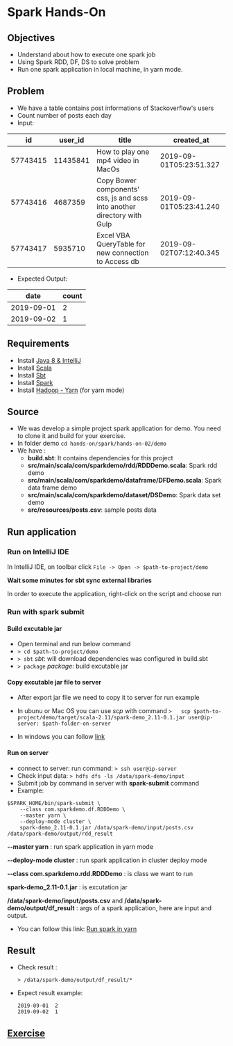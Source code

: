 
# Spark Hands-On 
## Objectives
- Understand about how to execute one spark job
- Using Spark RDD, DF, DS to solve problem
- Run one spark application in local machine, in yarn mode.

## Problem
- We have a table contains post informations of Stackoverflow's users
- Count number of posts each day
- Input:

| id |user_id  |title|created_at
|--|--|--|--
| 57743415 | 11435841 |How to play one mp4 video in MacOs|2019-09-01T05:23:51.327
|57743416|4687359|Copy Bower components' css, js and scss into another directory with Gulp|2019-09-01T05:23:41.240
|57743417|5935710|Excel VBA QueryTable for new connection to Access db|2019-09-02T07:12:40.345

- Expected Output:
 
| date |count
|--|--
| 2019-09-01 | 2
| 2019-09-02 | 1

## Requirements
- Install [Java 8 & IntelliJ](/installation/map-reduce-setup-env.md)
- Install [Scala ](/installation/scala.md)
- Install [Sbt](/installation/sbt.md)
- Install [Spark](/installation/spark.md)
- Install [Hadoop - Yarn](/hands-on/hadoop.md) (for yarn mode)


## Source
- We was develop a simple project spark application for demo. You need to clone it and build for your exercise.
- In folder demo
``` cd hands-on/spark/hands-on-02/demo ```
- We have :
    - **build.sbt**: It contains dependencies for this project
    - **src/main/scala/com/sparkdemo/rdd/RDDDemo.scala**:  Spark rdd demo
    - **src/main/scala/com/sparkdemo/dataframe/DFDemo.scala**:  Spark data frame demo
    - **src/main/scala/com/sparkdemo/dataset/DSDemo**:  Spark data set demo
    - **src/resources/posts.csv**: sample posts data

## Run application
### Run on IntelliJ IDE 
In IntelliJ IDE, on toolbar click ```File -> Open -> $path-to-project/demo```

**Wait some minutes for sbt sync external libraries**

In order to execute the application, right-click on the script and choose run

### Run with spark submit
#### Build excutable jar
- Open terminal and run below command
- ```> cd $path-to-project/demo```
- ```> sbt```
*sbt*: will download dependencies was configured in build.sbt
- ```> package```
*package*:  build excutable jar

#### Copy excutable jar file to server
- After export jar file we need to copy it to server for run example
- In ubunu or Mac OS you  can use *scp* with command
	``` >	scp $path-to-project/demo/target/scala-2.11/spark-demo_2.11-0.1.jar user@ip-server: $path-folder-on-server ```

- In windows you can follow [link](https://success.tanaza.com/s/article/How-to-use-SCP-command-on-Windows)

#### Run on server
- connect to server: run command:
	```> ssh user@ip-server```
- Check input data:
``` > hdfs dfs -ls /data/spark-demo/input ```
- Submit job by command in server with **spark-submit** command
- Example:
  
```
$SPARK_HOME/bin/spark-submit \
    --class com.sparkdemo.df.RDDDemo \
    --master yarn \
    --deploy-mode cluster \
    spark-demo_2.11-0.1.jar /data/spark-demo/input/posts.csv /data/spark-demo/output/rdd_result
```

**--master yarn** : run spark application in yarn mode

**--deploy-mode cluster** : run spark application in cluster deploy mode

**--class com.sparkdemo.rdd.RDDDemo** : is class we want to run

**spark-demo_2.11-0.1.jar** : is excutation jar

**/data/spark-demo/input/posts.csv** and **/data/spark-demo/output/df_result** : args of a spark application, here are input and output.

- You can follow this link: [Run spark in yarn](https://spark.apache.org/docs/latest/running-on-yarn.html)

## Result
- Check result : 
	```
	> /data/spark-demo/output/df_result/*
	 ```
- Expect result example:
    ```
    2019-09-01  2
    2019-09-02  1 
    ```

## [Exercise](/hands-on/spark/hands-on-02/spark-labs.md)

